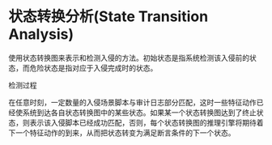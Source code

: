 # 状态转换分析\(State Transition Analysis\)

使用状态转换图来表示和检测入侵的方法。初始状态是指系统检测该入侵前的状态，而危险状态是指对应于入侵完成时的状态。

检测过程

在任意时刻，一定数量的入侵场景脚本与审计日志部分匹配，这时一些特征动作已经使系统到达各自状态转换图中的某些状态。如果某一个状态转换图达到了终止状态，则表示该入侵脚本已经成功匹配，否则，每个状态转换图的推理引擎将期待着下一个特征动作的到来，从而把状态转变为满足断言条件的下一个状态。





